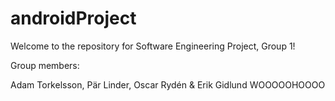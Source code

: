 androidProject
==============

Welcome to the repository for Software Engineering Project, Group 1!

  Group members:
  
  Adam Torkelsson,
  Pär Linder,
  Oscar Rydén &
  Erik Gidlund
WOOOOOHOOOO
